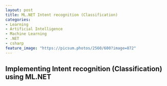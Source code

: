 ```yaml
---
layout: post
title: ML.NET Intent recognition (Classification)
categories:
- Learning
- Artificial Intelligence
- Machine Learning
- .NET
- csharp
feature_image: "https://picsum.photos/2560/600?image=872"
---
```



## Implementing Intent recognition (Classification) using ML.NET 

